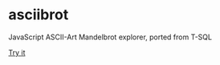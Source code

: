 asciibrot
=========

JavaScript ASCII-Art Mandelbrot explorer, ported from T-SQL

<a href="http://maxthrax.github.com/asciibrot/">Try it</a>